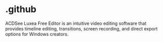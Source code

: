 # .github
ACDSee Luxea Free Editor is an intuitive video editing software that provides timeline editing, transitions, screen recording, and direct export options for Windows creators.
